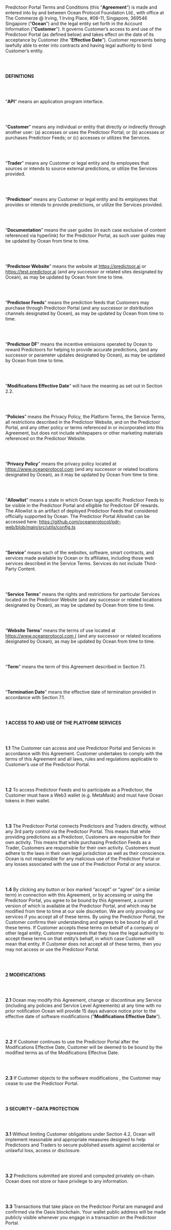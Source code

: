 \
&nbsp;
\
&nbsp;

Predictoor Portal Terms and Conditions (this “**Agreement**”) is made and entered into by and between Ocean Protocol Foundation Ltd., with office at The Commerze @ Irving, 1 Irving Place, #08-11, Singapore, 369546 Singapore (“**Ocean**”) and the legal entity set forth in the Account Information (“**Customer**”). It governs Customer’s access to and use of the Predictoor Portal (as defined below) and takes effect on the date of its acceptance by Customer (the “**Effective Date**”). Customer represents being lawfully able to enter into contracts and having legal authority to bind Customer’s entity.

\
&nbsp;

**DEFINITIONS**

\
&nbsp;

“**API**” means an application program interface.

\
&nbsp;

“**Customer**” means any individual or entity that directly or indirectly through another user: (a) accesses or uses the Predictoor Portal; or (b) accesses or purchases Predictoor Feeds; or (c) accesses or utilizes the Services.

\
&nbsp;

“**Trader**” means any Customer or legal entity and its employees that sources or intends to source external predictions, or utilize the Services provided.

\
&nbsp;

“**Predictoor**” means any Customer or legal entity and its employees that provides or intends to provide predictions, or utilize the Services provided.

\
&nbsp;

“**Documentation**” means the user guides (in each case exclusive of content referenced via hyperlink) for the Predictoor Portal, as such user guides may be updated by Ocean from time to time.

\
&nbsp;

“**Predictoor Website**” means the website at https://predictoor.ai or https://test.predictoor.ai (and any successor or related sites designated by Ocean), as may be updated by Ocean from time to time.

\
&nbsp;

“**Predictoor Feeds**” means the prediction feeds that Customers may purchase through Predictoor Portal (and any successor or distribution channels designated by Ocean), as may be updated by Ocean from time to time.

\
&nbsp;

“**Predictoor DF**” means the incentive emissions operated by Ocean to reward Predictoors for helping to provide accurate predictions, (and any successor or parameter updates designated by Ocean), as may be updated by Ocean from time to time.

\
&nbsp;

“**Modifications Effective Date**” will have the meaning as set out in Section 2.2.

\
&nbsp;

“**Policies**” means the Privacy Policy, the Platform Terms, the Service Terms, all restrictions described in the Predictoor Website, and on the Predictoor Portal, and any other policy or terms referenced in or incorporated into this Agreement, but does not include whitepapers or other marketing materials referenced on the Predictoor Website.

\
&nbsp;

“**Privacy Policy**” means the privacy policy located at https://www.oceanprotocol.com (and any successor or related locations designated by Ocean), as it may be updated by Ocean from time to time.

\
&nbsp;

“**Allowlist**” means a state in which Ocean tags specific Predictoor Feeds to be visible in the Predictoor Portal and elligible for Predictoor DF rewards. The Allowlist is an artifact of deployed Predictoor Feeds that considered officially supported by Ocean. The Predictoor Portal Allowlist can be accessed here: https://github.com/oceanprotocol/pdr-web/blob/main/src/utils/config.ts

\
&nbsp;

“**Service**” means each of the websites, software, smart contracts, and services made available by Ocean or its affiliates, including those web services described in the Service Terms. Services do not include Third-Party Content.

\
&nbsp;

“**Service Terms**” means the rights and restrictions for particular Services located on the Predictoor Website (and any successor or related locations designated by Ocean), as may be updated by Ocean from time to time.

\
&nbsp;

“**Website Terms**” means the terms of use located at [https://www.oceanprotocol.com (](https://www.oceanprotocol.com) (and any successor or related locations designated by Ocean), as may be updated by Ocean from time to time.

\
&nbsp;

“**Term**” means the term of this Agreement described in Section 7.1.

\
&nbsp;

“**Termination Date**” means the effective date of termination provided in accordance with Section 7.1.

\
&nbsp;

**1 ACCESS TO AND USE OF THE PLATFORM SERVICES**

\
&nbsp;

**1.1** The Customer can access and use Predictoor Portal and Services in accordance with this Agreement. Customer undertakes to comply with the terms of this Agreement and all laws, rules and regulations applicable to Customer’s use of the Predictoor Portal.

\
&nbsp;

**1.2** To access Predictoor Feeds and to participate as a Predictoor, the Customer must have a Web3 wallet (e.g. MetaMask) and must have Ocean tokens in their wallet.

\
&nbsp;

**1.3** The Predictoor Portal connects Predictoors and Traders directly, without any 3rd party control via the Predictoor Portal. This means that while providing predictions as a Predictoor, Customers are responsible for their own activity. This means that while purchasing Prediction Feeds as a Trader, Customers are responsible for their own activity. Customers must adhere to the laws in their own legal jurisdiction as well as their conscience. Ocean is not responsible for any malicious use of the Predictoor Portal or any losses associated with the use of the Predictoor Portal or any source.

\
&nbsp;

**1.4** By clicking any button or box marked “accept” or “agree” (or a similar term) in connection with this Agreement, or by accessing or using the Predictoor Portal, you agree to be bound by this Agreement, a current version of which is available at the Predictoor Portal, and which may be modified from time to time at our sole discretion. We are only providing our services if you accept all of these terms. By using the Predictoor Portal, the Customer confirms their understanding and agrees to be bound by all of these terms. If Customer accepts these terms on behalf of a company or other legal entity, Customer represents that they have the legal authority to accept these terms on that entity’s behalf, in which case Customer will mean that entity. If Customer does not accept all of these terms, then you may not access or use the Predictoor Portal.

\
&nbsp;

**2 MODIFICATIONS**

\
&nbsp;

**2.1** Ocean may modify this Agreement, change or discontinue any Service (including any policies and Service Level Agreements) at any time with no prior notification Ocean will provide 15 days advance notice prior to the effective date of software modifications (“**Modifications Effective Date**”).

\
&nbsp;

**2.2** If Customer continues to use the Predictoor Portal after the Modifications Effective Date, Customer will be deemed to be bound by the modified terms as of the Modifications Effective Date.

\
&nbsp;

**2.3** If Customer objects to the software modifications , the Customer may cease to use the Predictoor Portal.

\
&nbsp;

**3 SECURITY – DATA PROTECTION**

\
&nbsp;

**3.1** Without limiting Customer obligations under Section 4.2, Ocean will implement reasonable and appropriate measures designed to help Predictoors and Traders to secure published assets against accidental or unlawful loss, access or disclosure.

\
&nbsp;

**3.2** Predictions submitted are stored and computed privately on-chain. Ocean does not store or have privilege to any information.

\
&nbsp;

**3.3** Transactions that take place on the Predictoor Portal are managed and confirmed via the Oasis blockchain. Your wallet public address will be made publicly visible whenever you engage in a transaction on the Predictoor Portal.

\
&nbsp;

**3.4** We neither own nor control MetaMask, Coinbase, Celr, Google Chrome, the Oasis network, or any other third parties site, product, or service that you might access, visit, or use for the purpose of enabling you to use the various features of the Predictoor Portal. We will not be liable for the acts or omissions of any such third parties, nor will we be liable for any damage that you may suffer as a result of your transactions or any other interaction with any such third parties.

\
&nbsp;

**3.5** We use the minimum amount of cookies and similar tracking technologies to track the activity on our websites and hold certain information. Cookies are files with a small amount of data which may include an anonymous unique identifier. Cookies are sent to your browser from a website and stored on your device. Tracking technologies also used are beacons, tags, and scripts to collect and track information and to improve and analyze our services. You can instruct your browser to refuse all cookies or to indicate when a cookie is being sent. However, if you do not accept cookies, you may not be able to use some portions of our services.

\
&nbsp;

**3.6** The security of your data is important to us, but remember that no method of transmission over the Internet, or method of electronic storage is 100% secure. While we strive to use commercially acceptable means to protect your Personal Data, we cannot guarantee its absolute security and we do not take any liability in case of security breaches.

\
&nbsp;

**4 CUSTOMER’S RESPONSIBILITIES**

\
&nbsp;

**4.1** Customer is responsible for all activities, regardless of whether the activities are authorized by Customer or undertaken by Customer, Customer’s employees or a third party (including Customer’s contractors, agents or End Users). Ocean and its affiliates are not responsible for unauthorized access to Customer Account.

\
&nbsp;

**4.2** Customer will ensure that published assets and Customer and End Users’ use of published assets or the Predictoor Portal will not violate any of the Policies or any applicable law. The Customer is solely responsible for the development, content, operation, maintenance, and use of published assets.

\
&nbsp;

**4.3** Where Customer permits, assists or facilitates such action, Customer will be deemed to have taken any action by any person or entity related to this Agreement, published assets or use of the Predictoor Portal. Customer is responsible for End Users’ use of published assets and the Ocean Market. Customer will ensure that all End Users comply with obligations mirroring those of Customer under this Agreement and that the terms of Customer’s agreements with each End User are consistent with this Agreement. If Customer becomes aware of any violation of Customer’s obligations under this Agreement caused by an End User, Customer will immediately suspend access to published assets and the Predictoor Portal by such End User. Ocean does not provide any support or services to End Users, unless Ocean has a separate agreement with Customer or an End User obligating Ocean to provide such support or services.

\
&nbsp;

**5 FEES, PAYMENT**

\
&nbsp;

**5.1** If you elect to purchase, submit, or trade through the use of predictions on the Predictoor Portal, it will be conducted solely through the Oasis network via MetaMask (or other Oasis-compatible wallets, browsers, or software). We will have no insight into or control over these payments or transactions, nor do we have the ability to reverse any transactions. With that in mind, we will have no liability to you or to any third party for any claims or damages that may arise as a result of any transactions that you engage in via the App, or using the Smart Contracts, or any other transactions that you conduct via the Oasis network, MetaMask, or another service.

\
&nbsp;

**5.2** Oasis requires the payment of a transaction fee (a “Gas Fee”) for every transaction that occurs on the Oasis network. The Gas Fee funds the network of computers that run the decentralized Oasis network. This means that you will need to pay a Gas Fee for each transaction that occurs via the Predictoor Portal. In addition to the Gas Fee, we have hardcoded 0.1% of the total value of the transaction for the Ocean Protocol community development fund.

Customer acknowledges and agrees that the Commission will be transferred directly to the Ocean Protocol community development fund through the Ethereum network as part of any transactions or payments.

\
&nbsp;

**5.3** Each Party will be responsible, as required under applicable law, for identifying and paying all taxes and other governmental fees and charges (and any penalties, interest, and other additions thereto) that are imposed on that Party upon or with respect to the transactions and payments under this Agreement.

\
&nbsp;

**6 SUSPENSION**

\
&nbsp;

**6.1** Ocean may suspend Customer or any End User’s right to access or use any portion or all of the Predictoor Portal, or immediately with no notice to Customer if Ocean determines that the Customer or an End User’s use of the Predictoor Portal:

\
&nbsp;

(b) poses a security risk to the Predictoor Portal or any third party,

(c) could adversely impact Ocean systems, the Predictoor Portal, or the systems or Content of any other Ocean customer,

(d) could subject Ocean, Ocean affiliates, or any third party to liability, and/or

(e) could be fraudulent;

(f) Customer or any End User is in breach of this Agreement; or

(g) Customer has ceased to operate in the ordinary course, made an assignment for the benefit of creditors or similar disposition of Customer assets, or become the subject of any bankruptcy, reorganization, liquidation, dissolution or similar proceeding.

\
&nbsp;

**6.2** If Ocean, according to Section 6.1, suspends Customer’s right to access or use any portion or all of the Predictoor Portal:

(a) Customer remains responsible for all fees and charges Customer incurs during the period of suspension; and

(b) Customer will not be entitled to any service credits under the Service Level Agreements for any period of suspension.

\
&nbsp;

**7 ALLOWLIST & TERMINATION**

\
&nbsp;

**7.1** Allowlist is a state in which a Predictoor Feed is tagged as "allowed". Being allow has implications into how the asset is displayed in the Predictoor Portal, and whether the asset qualifies for Predictoor DF rewards.

\
&nbsp;

**7.2** This agreement can be terminated at any time by discontinuing Customer access to and use of the Predictoor Portal. You will not receive any refunds, you agree that we, in our sole discretion and for any or no reason, may terminate these Terms and suspend and/or terminate the access to the Predictoor Portal and that we will not be liable to you or to any third party for any such suspension or termination.

\
&nbsp;

**8 INTELLECTUAL PROPERTY RIGHTS AND LICENSE**

\
&nbsp;

**8.1** Except as provided in this Section 8, Ocean obtains no rights whatsoever under this Agreement from Customer (or Customer’s licensors) to submitted predictions or Predictoor Feeds.

\
&nbsp;

**8.2** Customer represents and warrants to Ocean that:

(a) Customer or Customer’s licensors own all right, title, and interest in and of the published assets and

(b) Customer has all rights in published assets necessary to grant the rights contemplated by this Agreement.

\
&nbsp;

**8.3** Subject to the terms of this Agreement, Ocean grants Customer a limited, revocable, non-exclusive, non-sublicensable, non-transferable license to access and use the Predictoor Portal solely in accordance with this Agreement.

\
&nbsp;

**8.4** Except as provided in Section 8.3, the Customer obtains no rights under this Agreement from Ocean, Ocean affiliates or Ocean licensors to the Predictoor Portal, including any related intellectual property rights.

\
&nbsp;

**8.5** Ocean Content and Third-Party Content may be provided to the Customer under a separate agreement and/or a separate license. In the event of a conflict between this Agreement and any separate agreement and/or separate license, the separate agreement and/or separate license will prevail with respect to the Ocean Content or Third-Party Content that is the subject of such separate agreement and/or separate license.

\
&nbsp;

**9 WARRANTIES; LIMITATIONS OF LIABILITY**

\
&nbsp;

**9.1** Warranties. The Predictoor Portal is provided “as is”. Except to the extent prohibited by law, or to the extent any statutory rights apply that cannot be excluded, limited or waived, Ocean its affiliates and licensors:

(a) make no representations or warranties of any kind, whether express, implied, statutory or otherwise regarding the service offerings or the Third-Party Content, and

(b) disclaim all warranties, including any implied or express warranties

(c) of merchantability, satisfactory quality, fitness for a particular purpose, non- infringement, or quiet enjoyment,

(d) arising out of any course of dealing or usage of trade,

(e) that any content will be secure or not otherwise lost or altered.

\
&nbsp;

**10 GOVERNING LAW**

\
&nbsp;

**10.1** The laws of Singapore, without reference to conflict of law rules, govern this Agreement and any dispute of any sort that might arise between Customer and Ocean. The United Nations Convention for the International Sale of Goods does not apply to this Agreement.

\
&nbsp;

**10.2** Any dispute arising from or in connection with this Agreement or the fulfilment thereof will be exclusively adjudicated in the Courts of Singapore and Customer consents to this exclusive jurisdiction and venue.

\
&nbsp;

**10.3** Notwithstanding the foregoing Ocean and Customer both agree that Ocean may bring suit against Customer before the court at any of Customer’s business seats and/or at the court where any breach of this Agreement or infringement of Ocean rights occurred.
